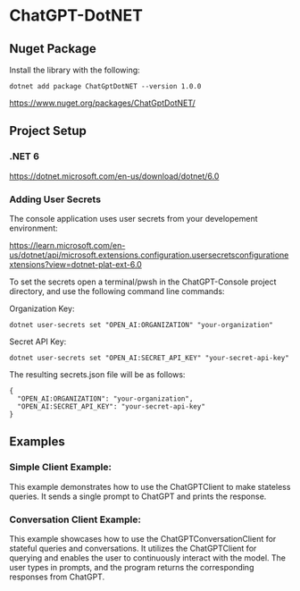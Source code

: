 # ChatGPT-DotNET

## Nuget Package

Install the library with the following:

```
dotnet add package ChatGptDotNET --version 1.0.0
```

https://www.nuget.org/packages/ChatGptDotNET/

## Project Setup

### .NET 6

https://dotnet.microsoft.com/en-us/download/dotnet/6.0

### Adding User Secrets

The console application uses user secrets from your developement environment:

https://learn.microsoft.com/en-us/dotnet/api/microsoft.extensions.configuration.usersecretsconfigurationextensions?view=dotnet-plat-ext-6.0

To set the secrets open a terminal/pwsh in the ChatGPT-Console project directory, and use the following command line commands:

Organization Key:
```
dotnet user-secrets set "OPEN_AI:ORGANIZATION" "your-organization"
```

Secret API Key:
```
dotnet user-secrets set "OPEN_AI:SECRET_API_KEY" "your-secret-api-key"
```

The resulting secrets.json file will be as follows:

```
{
  "OPEN_AI:ORGANIZATION": "your-organization",
  "OPEN_AI:SECRET_API_KEY": "your-secret-api-key"
}
```

## Examples

### Simple Client Example: 

This example demonstrates how to use the ChatGPTClient to make stateless queries. It sends a single prompt to ChatGPT and prints the response.

### Conversation Client Example: 

This example showcases how to use the ChatGPTConversationClient for stateful queries and conversations. It utilizes the ChatGPTClient for querying and enables the user to continuously interact with the model. The user types in prompts, and the program returns the corresponding responses from ChatGPT.
